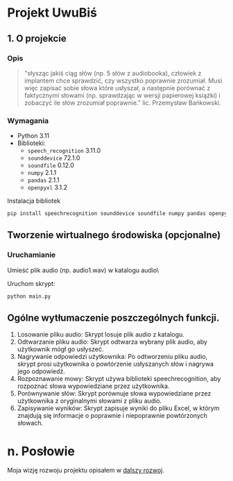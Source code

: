 # Projekt UwuBiś

## 1. O projekcie





### Opis
> "słysząc jakiś ciąg słów (np. 5 słów z audiobooka), człowiek z implantem chce sprawdzić, czy wszystko poprawnie zrozumiał. Musi więc zapisać sobie słowa które usłyszał, a następnie porównać z faktycznymi słowami (np. sprawdzając w wersji papierowej książki) i zobaczyć ile słów zrozumiał poprawnie." lic. Przemysław Bańkowski. 

### Wymagania
- Python 3.11
- Biblioteki:
  - `speech_recognition` 3.11.0
  - `sounddevice` 72.1.0
  - `soundfile` 0.12.0
  - `numpy` 2.1.1
  - `pandas` 2.1.1
  - `openpyxl` 3.1.2

Instalacja bibliotek
```sh
pip install speechrecognition sounddevice soundfile numpy pandas openpyxl
```
## Tworzenie wirtualnego środowiska (opcjonalne)

### Uruchamianie
Umieść plik audio (np. audio1.wav) w katalogu audio\

Uruchom skrypt:
```python
python main.py
```


## Ogólne wytłumaczenie poszczególnych funkcji. 

1. Losowanie pliku audio: Skrypt losuje plik audio z katalogu.
2. Odtwarzanie pliku audio: Skrypt odtwarza wybrany plik audio, aby użytkownik mógł go usłyszeć.
3. Nagrywanie odpowiedzi użytkownika: Po odtworzeniu pliku audio, skrypt prosi użytkownika o powtórzenie usłyszanych słów i nagrywa jego odpowiedź.
4. Rozpoznawanie mowy: Skrypt używa biblioteki speechrecognition, aby rozpoznać słowa wypowiedziane przez użytkownika.
5. Porównywanie słów: Skrypt porównuje słowa wypowiedziane przez użytkownika z oryginalnymi słowami z pliku audio.
6. Zapisywanie wyników: Skrypt zapisuje wyniki do pliku Excel, w którym znajdują się informacje o poprawnie i niepoprawnie powtórzonych słowach.



# n. Posłowie 
Moja wizję rozwoju projektu opisałem w [dalszy rozwoj](dalszy_rozwoj.md). 
